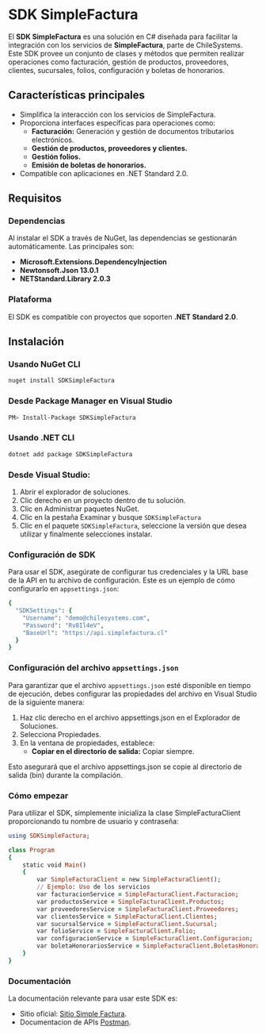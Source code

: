 # SDK SimpleFactura

El **SDK SimpleFactura** es una solución en C# diseñada para facilitar la integración con los servicios de **SimpleFactura**, parte de ChileSystems. Este SDK provee un conjunto de clases y métodos que permiten realizar operaciones como facturación, gestión de productos, proveedores, clientes, sucursales, folios, configuración y boletas de honorarios.

## Características principales

- Simplifica la interacción con los servicios de SimpleFactura.
- Proporciona interfaces específicas para operaciones como:
  - **Facturación:** Generación y gestión de documentos tributarios electrónicos.
  - **Gestión de productos, proveedores y clientes.**
  - **Gestión folios.**
  - **Emisión de boletas de honorarios.**
- Compatible con aplicaciones en .NET Standard 2.0.

## Requisitos

### Dependencias
Al instalar el SDK a través de NuGet, las dependencias se gestionarán automáticamente. Las principales son:

- **Microsoft.Extensions.DependencyInjection**
- **Newtonsoft.Json 13.0.1**
- **NETStandard.Library 2.0.3**

### Plataforma
El SDK es compatible con proyectos que soporten **.NET Standard 2.0**.

## Instalación

### Usando NuGet CLI

```bash
nuget install SDKSimpleFactura
```
### Desde Package Manager en Visual Studio

```bash
PM> Install-Package SDKSimpleFactura
```

### Usando .NET CLI
```bash
dotnet add package SDKSimpleFactura
```

### Desde Visual Studio:

1. Abrir el explorador de soluciones.
2. Clic derecho en un proyecto dentro de tu solución.
3. Clic en Administrar paquetes NuGet.
4. Clic en la pestaña Examinar y busque `SDKSimpleFactura`
5. Clic en el paquete `SDKSimpleFactura`, seleccione la versión que desea utilizar y finalmente selecciones instalar.


### Configuración de SDK
Para usar el SDK, asegúrate de configurar tus credenciales y la URL base de la API en tu archivo de configuración. Este es un ejemplo de cómo configurarlo en `appsettings.json`:
```ruby
{
  "SDKSettings": {
    "Username": "demo@chilesystems.com",
    "Password": "Rv8Il4eV",
    "BaseUrl": "https://api.simplefactura.cl"
  }
}
```
### Configuración del archivo `appsettings.json`
Para garantizar que el archivo `appsettings.json` esté disponible en tiempo de ejecución, debes configurar las propiedades del archivo en Visual Studio de la siguiente manera:

1. Haz clic derecho en el archivo appsettings.json en el Explorador de Soluciones.
2. Selecciona Propiedades.
3. En la ventana de propiedades, establece:
   - **Copiar en el directorio de salida:** Copiar siempre.
  

Esto asegurará que el archivo appsettings.json se copie al directorio de salida (bin) durante la compilación.


### Cómo empezar
Para utilizar el SDK, simplemente inicializa la clase SimpleFacturaClient proporcionando tu nombre de usuario y contraseña:
```ruby
using SDKSimpleFactura;

class Program
{
    static void Main()
    {
        var SimpleFacturaClient = new SimpleFacturaClient();
        // Ejemplo: Uso de los servicios
        var facturacionService = SimpleFacturaClient.Facturacion;
        var productosService = SimpleFacturaClient.Productos;
        var proveedoresService = SimpleFacturaClient.Proveedores;
        var clientesService = SimpleFacturaClient.Clientes;
        var sucursalService = SimpleFacturaClient.Sucursal;
        var folioService = SimpleFacturaClient.Folio;
        var configuracionService = SimpleFacturaClient.Configuracion;
        var boletaHonorariosService = SimpleFacturaClient.BoletasHonorarios;
    }
}
```

### Documentación
La documentación relevante para usar este SDK es:

- Sitio oficial:
  [Sitio Simple Factura](https://www.simplefactura.cl/).
- Documentacion de APIs [Postman](https://documentacion.simplefactura.cl/).
